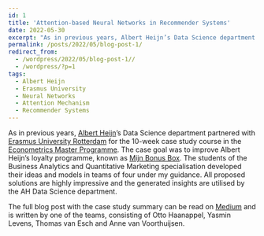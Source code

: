 ```yaml
---
id: 1
title: 'Attention-based Neural Networks in Recommender Systems'
date: 2022-05-30
excerpt: "As in previous years, Albert Heijn’s Data Science department partnered with Erasmus University Rotterdam for the 10-week case study course in the Econometrics Master Programme. The case goal was to improve Albert Heijn’s loyalty programme, known as Mijn Bonus Box. The students of the Business Analytics and Quantitative Marketing specialisation developed their ideas and models in teams of four under my guidance. All proposed solutions are highly impressive and the generated insights are utilised by the AH Data Science department. [Read more](https://kagruber2412.github.io/posts/2022/05/blog-post-1/)"
permalink: /posts/2022/05/blog-post-1/
redirect_from:
  - /wordpress/2022/05/blog-post-1//
  - /wordpress/?p=1
tags:
  - Albert Heijn
  - Erasmus University
  - Neural Networks
  - Attention Mechanism
  - Recommender Systems
---
```


As in previous years, [Albert Heijn](https://en.wikipedia.org/wiki/Albert_Heijn)’s Data Science department partnered with [Erasmus University Rotterdam](https://www.eur.nl/en) for the 10-week case study course in the [Econometrics Master Programme](https://www.eur.nl/en/master/econometrics/programme-overview). The case goal was to improve Albert Heijn’s loyalty programme, known as [Mijn Bonus Box](https://www.ah.nl/acties/bonusbox). The students of the Business Analytics and Quantitative Marketing specialisation developed their ideas and models in teams of four under my guidance. All proposed solutions are highly impressive and the generated insights are utilised by the AH Data Science department. 

The full blog post with the case study summary can be read on [Medium](https://blog.ah.technology/attention-based-neural-networks-in-recommender-systems-albert-heijn-erasmus-university-case-study-4de9dbb02e8e) and is written by one of the teams, consisting of Otto Haanappel, Yasmin Levens, Thomas van Esch and Anne van Voorthuijsen.



